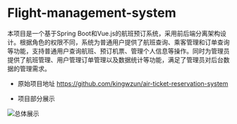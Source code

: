# Flight-management-system
本项目是一个基于Spring Boot和Vue.js的航班预订系统，采用前后端分离架构设计。根据角色的权限不同，系统为普通用户提供了航班查询、乘客管理和订单查询等功能，支持普通用户查询航班、预订机票、管理个人信息等操作。同时为管理员提供了航班管理、用户管理订单管理以及数据统计等功能，满足了管理员对后台数据的管理需求。

- 原始项目地址 https://github.com/kingwzun/air-ticket-reservation-system

- 项目部分展示

![总体展示](https://github.com/user-attachments/assets/ded09650-db39-4463-a568-77361f6b14ab)
